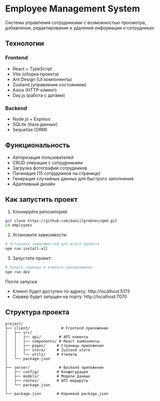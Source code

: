 # Employee Management System

Система управления сотрудниками с возможностью просмотра, добавления, редактирования и удаления информации о сотрудниках.

## Технологии

### Frontend
- React + TypeScript
- Vite (сборка проекта)
- Ant Design (UI компоненты)
- Zustand (управление состоянием)
- Axios (HTTP-клиент)
- Day.js (работа с датами)

### Backend
- Node.js + Express
- SQLite (база данных)
- Sequelize (ORM)

## Функциональность

- Авторизация пользователей
- CRUD операции с сотрудниками
- Загрузка фотографий сотрудников
- Пагинация (15 сотрудников на странице)
- Генерация случайных данных для быстрого заполнения
- Адаптивный дизайн

## Как запустить проект

1. Клонируйте репозиторий:
```bash
git clone https://github.com/daniilgrebnev/qmd.git
cd employees
```

2. Установите зависимости:
```bash
# Установка зависимостей для всего проекта
npm run install-all
```

3. Запустите проект:
```bash
# Запуск сервера и клиента одновременно
npm run dev
```

После запуска:
- Клиент будет доступен по адресу: http://localhost:5173
- Сервер будет запущен на порту: http://localhost:7070

## Структура проекта

```
project/
├── client/              # Frontend приложение
│   ├── src/
│   │   ├── api/        # API клиенты
│   │   ├── components/ # React компоненты
│   │   ├── pages/     # Страницы приложения
│   │   ├── store/     # Zustand store
│   │   └── utils/     # Утилиты
│   └── package.json
│
├── server/             # Backend приложение
│   ├── config/        # Конфигурация
│   ├── models/        # Модели данных
│   ├── routes/        # API маршруты
│   └── package.json
│
└── package.json       # Корневой package.json
```
